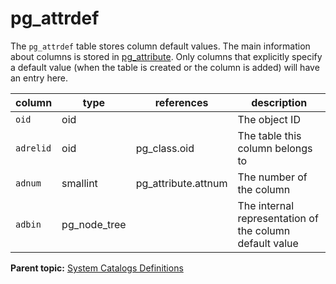 # pg_attrdef 

The `pg_attrdef` table stores column default values. The main information about columns is stored in [pg\_attribute](pg_attribute.html). Only columns that explicitly specify a default value \(when the table is created or the column is added\) will have an entry here.

|column|type|references|description|
|------|----|----------|-----------|
|`oid`|oid||The object ID|
|`adrelid`|oid|pg\_class.oid|The table this column belongs to|
|`adnum`|smallint|pg\_attribute.attnum|The number of the column|
|`adbin`|pg_node_tree| |The internal representation of the column default value|

**Parent topic:** [System Catalogs Definitions](../system_catalogs/catalog_ref-html.html)

